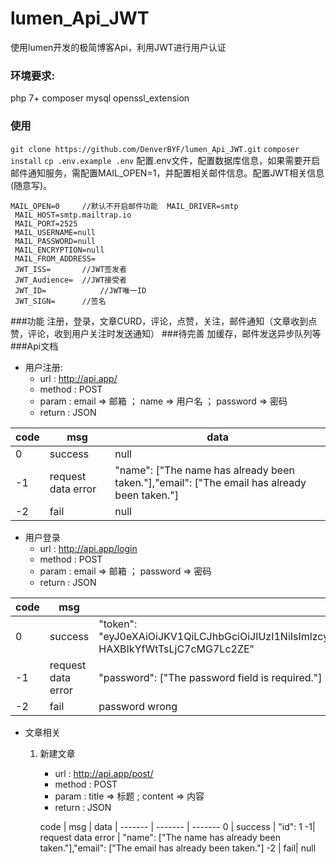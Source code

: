 # lumen_Api_JWT
使用lumen开发的极简博客Api，利用JWT进行用户认证

### 环境要求:
php 7+
composer
mysql
openssl_extension
### 使用
`git clone https://github.com/DenverBYF/lumen_Api_JWT.git`
`composer install`
`cp .env.example .env`
配置.env文件，配置数据库信息，如果需要开启邮件通知服务，需配置MAIL_OPEN=1，并配置相关邮件信息。配置JWT相关信息(随意写)。
```
MAIL_OPEN=0		//默认不开启邮件功能  MAIL_DRIVER=smtp
 MAIL_HOST=smtp.mailtrap.io
 MAIL_PORT=2525
 MAIL_USERNAME=null
 MAIL_PASSWORD=null
 MAIL_ENCRYPTION=null
 MAIL_FROM_ADDRESS=
 JWT_ISS=		//JWT签发者
 JWT_Audience=	//JWT接受者
 JWT_ID=			//JWT唯一ID
 JWT_SIGN=		//签名

```
###功能
注册，登录，文章CURD，评论，点赞，关注，邮件通知（文章收到点赞，评论，收到用户关注时发送通知）
###待完善
加缓存，邮件发送异步队列等
###Api文档
* 用户注册:
	* url : http://api.app/
	* method : POST
	* param : email => 邮箱 ； name => 用户名 ； password => 密码
	* return : JSON

code | msg | data |
------- | ------- | ------- 
0 | success | null
-1| request data error | "name": ["The name has already been taken."],"email": ["The email has already been taken."]
-2 | fail| null

* 用户登录
	* url : http://api.app/login
	* method : POST
	* param : email => 邮箱 ； password => 密码
	* return : JSON
	
code | msg | data |
------- | ------- | ------- 
0 | success |  "token": "eyJ0eXAiOiJKV1QiLCJhbGciOiJIUzI1NiIsImlzcyI6IkRlbnZlckIiLCJqdGkiOiIxMjM0NTZhYmNkZWZnIn0.eyJpc3MiOiJEZW52ZXJCIiwiYXVkIjoiVEciLCJqdGkiOiIxMjM0NTZhYmNkZWZnIiwiaWF0IjoxNTE4MDU1MTY2LCJleHAiOjE1MTgxNDE1NjYsInVpZCI6MX0.9NXNbD20DgnFOtRwl-HAXBIkYfWtTsLjC7cMG7Lc2ZE"
-1| request data error | "password": ["The password field is required."]
-2 | fail| password wrong
	
* 文章相关
	1. 新建文章
		* url : http://api.app/post/
		* method : POST
		* param : title => 标题 ; content => 内容
		* return : JSON
		
		code | msg | data |
------- | ------- | ------- 
0 | success | "id": 1
-1| request data error | "name": ["The name has already been taken."],"email": ["The email has already been taken."]
-2 | fail| null

